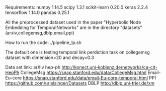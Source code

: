 Requirements:
numpy        1.14.5
scipy        1.3.1
scikit-learn 0.20.0
keras        2.2.4
tensorflow   1.14.0
pandas       0.25.1

All the preprocessed dataset used in the paper "Hyperbolic Node Embedding for TemporalNetworks" are in the directory "datasets" (arxiv,collegemsg,dblp,email,ppi)

How to run the code:
./pipeline_lp.sh

The default one is testing temporal link perdiction task on collegemsg dataset with dimension=20 and decay=0.3

Data set link:
arXiv hep-ph       http://konect.uni-koblenz.de/networks/ca-cit-HepPh
CollegeMsg         https://snap.stanford.edu/data/CollegeMsg.html
Email-Eu-core      https://snap.stanford.edu/data/email-Eu-core-temporal.html
PPI                https://github.com/urielsinger/Datasets
DBLP               http://dblp.uni-trier.de/xm
